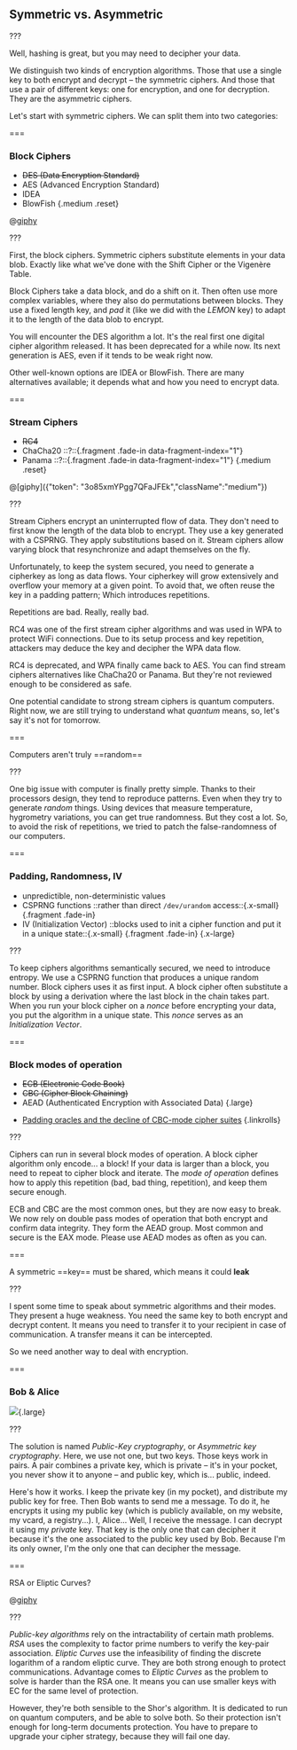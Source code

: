 <!--{section^1: data-breadcrumb="Symmetric And Asymmetric"}-->

<!--{.interleaf data-background-image="/img/unsplash/57353.jpg"}-->
<!-- Photo by drmakete lab on Unsplash -->

## Symmetric vs. Asymmetric

???

Well, hashing is great, but you may need to decipher your data.

We distinguish two kinds of encryption algorithms. Those that use a single key to both encrypt and decrypt – the symmetric ciphers. And those that use a pair of different keys: one for encryption, and one for decryption. They are the asymmetric ciphers.

Let's start with symmetric ciphers. We can split them into two categories:

===

### Block Ciphers

- ~~DES (Data Encryption Standard)~~
- AES (Advanced Encryption Standard)
- IDEA
- BlowFish
{.medium .reset}

@[giphy]({"token":"PGDgYYGVDk8Qo","className":"small"})

???

First, the block ciphers. Symmetric ciphers substitute elements in your data blob. Exactly like what we've done with the Shift Cipher or the Vigenère Table.

Block Ciphers take a data block, and do a shift on it. Then often use more complex variables, where they also do permutations between blocks. They use a fixed length key, and _pad_ it (like we did with the _LEMON_ key) to adapt it to the length of the data blob to encrypt.

You will encounter the DES algorithm a lot. It's the real first one digital cipher algorithm released. It has been deprecated for a while now. Its next generation is AES, even if it tends to be weak right now.

Other well-known options are IDEA or BlowFish. There are many alternatives available; it depends what and how you need to encrypt data.

===

### Stream Ciphers

- ~~RC4~~
- ChaCha20 ::?::{.fragment .fade-in data-fragment-index="1"}
- Panama ::?::{.fragment .fade-in data-fragment-index="1"}
{.medium .reset}

@[giphy]({"token": "3o85xmYPgg7QFaJFEk","className":"medium"})

???

Stream Ciphers encrypt an uninterrupted flow of data. They don't need to first know the length of the data blob to encrypt. They use a key generated with a CSPRNG. They apply substitutions based on it. Stream ciphers allow varying block that resynchronize and adapt themselves on the fly.

Unfortunately, to keep the system secured, you need to generate a cipherkey as long as data flows. Your cipherkey will grow extensively and overflow your memory at a given point. To avoid that, we often reuse the key in a padding pattern; Which introduces repetitions.

Repetitions are bad. Really, really bad.

RC4 was one of the first stream cipher algorithms and was used in WPA to protect WiFi connections. Due to its setup process and key repetition, attackers may deduce the key and decipher the WPA data flow.

RC4 is deprecated, and WPA finally came back to AES. You can find stream ciphers alternatives like ChaCha20 or Panama. But they're not reviewed enough to be considered as safe.

One potential candidate to strong stream ciphers is quantum computers. Right now, we are still trying to understand what _quantum_ means, so, let's say it's not for tomorrow.

===

Computers aren't
truly ==random==
<!--{p:.punchline}-->

???

One big issue with computer is finally pretty simple. Thanks to their processors design, they tend to reproduce patterns. Even when they try to generate _random_ things. Using devices that measure temperature, hygrometry variations, you can get true randomness. But they cost a lot. So, to avoid the risk of repetitions, we tried to patch the false-randomness of our computers.

===

### Padding, Randomness, IV

- unpredictible, non-deterministic values
- CSPRNG functions ::rather than direct `/dev/urandom` access::{.x-small} {.fragment .fade-in}
- IV (Initialization Vector) ::blocks used to init a cipher function and put it in a unique state::{.x-small} {.fragment .fade-in}
{.x-large}

???

To keep ciphers algorithms semantically secured, we need to introduce entropy. We use a CSPRNG function that produces a unique random number. Block ciphers uses it as first input. A block cipher often substitute a block by using a derivation where the last block in the chain takes part. When you run your block cipher on a _nonce_ before encrypting your data, you put the algorithm in a unique state. This _nonce_ serves as an _Initialization Vector_.

===

### Block modes of operation

- ~~ECB (Electronic Code Book)~~
- ~~CBC (Cipher Block Chaining)~~
- AEAD (Authenticated Encryption with Associated Data)
{.large}

<!-- -->

- [Padding oracles and the decline of CBC-mode cipher suites][5.1]
{.linkrolls}


[5.1]: https://blog.cloudflare.com/padding-oracles-and-the-decline-of-cbc-mode-ciphersuites/

???

Ciphers can run in several block modes of operation. A block cipher algorithm only encode... a block! If your data is larger than a block, you need to repeat to cipher block and iterate. The _mode of operation_ defines how to apply this repetition (bad, bad thing, repetition), and keep them secure enough.

ECB and CBC are the most common ones, but they are now easy to break. We now rely on double pass modes of operation that both encrypt and confirm data integrity. They form the AEAD group. Most common and secure is the EAX mode. Please use AEAD modes as often as you can.

===

A symmetric ==key==
must be shared,
which means it could **leak**
<!--{p:.punchline}-->

???

I spent some time to speak about symmetric algorithms and their modes. They present a huge weakness. You need the same key to both encrypt and decrypt content. It means you need to transfer it to your recipient in case of communication. A transfer means it can be intercepted.

So we need another way to deal with encryption.

===

### Bob & Alice

<!-- SVG Anim: RSA -->

![](../img/asymmetric-encryption.png){.large}

???

The solution is named _Public-Key cryptography_, or _Asymmetric key cryptography_. Here, we use not one, but two keys. Those keys work in pairs. A pair combines a private key, which is private – it's in your pocket, you never show it to anyone – and public key, which is... public, indeed.

Here's how it works. I keep the private key (in my pocket), and distribute my public key for free. Then Bob wants to send me a message. To do it, he encrypts it using my public key (which is publicly available, on my website, my vcard, a registry...). I, Alice... Well, I receive the message. I can decrypt it using my _private_ key. That key is the only one that can decipher it because it's the one associated to the public key used by Bob. Because I'm its only owner, I'm the only one that can decipher the message.

===

RSA or Eliptic Curves?

@[giphy]({"token":"OrR9ATtSDmd8s","className":"large"})

???

_Public-key algorithms_ rely on the intractability of certain math problems. _RSA_ uses the complexity to factor prime numbers to verify the key-pair association. _Eliptic Curves_ use the infeasibility of finding the discrete logarithm of a random eliptic curve. They are both strong enough to protect communications. Advantage comes to _Eliptic Curves_ as the problem to solve is harder than the RSA one. It means you can use smaller keys with EC for the same level of protection.

However, they're both sensible to the Shor's algorithm. It is dedicated to run on quantum computers, and be able to solve both. So their protection isn't enough for long-term documents protection. You have to prepare to upgrade your cipher strategy, because they will fail one day.
